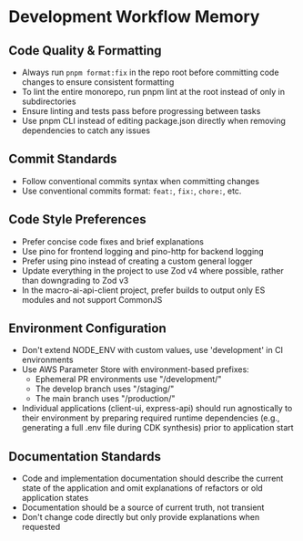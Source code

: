 # Development Workflow Memory

## Code Quality & Formatting

- Always run `pnpm format:fix` in the repo root before committing code changes to ensure consistent formatting
- To lint the entire monorepo, run pnpm lint at the root instead of only in subdirectories
- Ensure linting and tests pass before progressing between tasks
- Use pnpm CLI instead of editing package.json directly when removing dependencies to catch any issues

## Commit Standards

- Follow conventional commits syntax when committing changes
- Use conventional commits format: `feat:`, `fix:`, `chore:`, etc.

## Code Style Preferences

- Prefer concise code fixes and brief explanations
- Use pino for frontend logging and pino-http for backend logging
- Prefer using pino instead of creating a custom general logger
- Update everything in the project to use Zod v4 where possible, rather than downgrading to Zod v3
- In the macro-ai-api-client project, prefer builds to output only ES modules and not support CommonJS

## Environment Configuration

- Don't extend NODE_ENV with custom values, use 'development' in CI environments
- Use AWS Parameter Store with environment-based prefixes:
  - Ephemeral PR environments use "/development/"
  - The develop branch uses "/staging/"
  - The main branch uses "/production/"
- Individual applications (client-ui, express-api) should run agnostically to their environment by
  preparing required runtime dependencies (e.g., generating a full .env file during CDK synthesis)
  prior to application start

## Documentation Standards

- Code and implementation documentation should describe the current state of the application and omit
  explanations of refactors or old application states
- Documentation should be a source of current truth, not transient
- Don't change code directly but only provide explanations when requested
